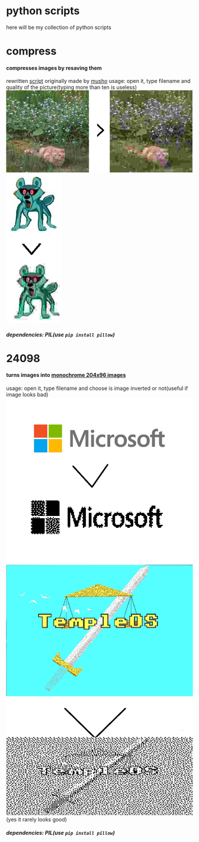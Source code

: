 # python scripts
here will be my collection of python scripts
# compress
#### compresses images by resaving them
rewritten [script](https://sixey.es/program/py/files/resave.py) originally made by [musho](https://github.com/free-ghz)
usage: open it, type filename and quality of the picture(typing more than ten is useless)
![compress.py](https://github.com/nikistiw/python-scripts/raw/master/images/img_1.jpg)
![compress.py](https://github.com/nikistiw/python-scripts/raw/master/images/img_2.jpg)
##### dependencies: PIL(use ```pip install pillow```)
# 24098
#### turns images into [monochrome 204x96 images](https://sixey.es/20494/)
usage: open it, type filename and choose is image inverted or not(useful if image looks bad)
![compress.py](https://raw.githubusercontent.com/nikistiw/python-scripts/master/images/img_3.jpg)
![compress.py](https://raw.githubusercontent.com/nikistiw/python-scripts/master/images/img4.jpg) (yes it rarely looks good)
##### dependencies: PIL(use ```pip install pillow```)
